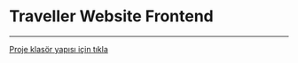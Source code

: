 # Traveller Website Frontend

___

[Proje klasör yapısı için tıkla](https://github.com/Webtravellers/website/blob/main/docs/ProjectFolderStructure.md)
